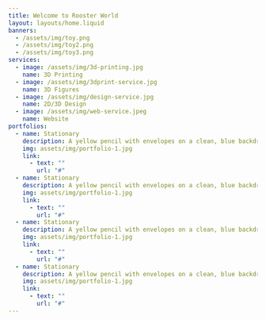 ```yaml
---
title: Welcome to Rooster World
layout: layouts/home.liquid
banners:
  - /assets/img/toy.png
  - /assets/img/toy2.png
  - /assets/img/toy3.png
services:
  - image: /assets/img/3d-printing.jpg
    name: 3D Printing
  - image: /assets/img/3dprint-service.jpg
    name: 3D Figures
  - image: /assets/img/design-service.jpg
    name: 2D/3D Design
  - image: /assets/img/web-service.jpeg
    name: Website
portfolios:
  - name: Stationary
    description: A yellow pencil with envelopes on a clean, blue backdrop!
    img: assets/img/portfolio-1.jpg
    link:
      - text: ""
        url: "#"
  - name: Stationary
    description: A yellow pencil with envelopes on a clean, blue backdrop!
    img: assets/img/portfolio-1.jpg
    link:
      - text: ""
        url: "#"
  - name: Stationary
    description: A yellow pencil with envelopes on a clean, blue backdrop!
    img: assets/img/portfolio-1.jpg
    link:
      - text: ""
        url: "#"
  - name: Stationary
    description: A yellow pencil with envelopes on a clean, blue backdrop!
    img: assets/img/portfolio-1.jpg
    link:
      - text: ""
        url: "#"
---
```

